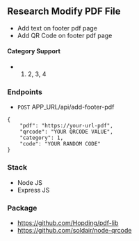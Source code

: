 ## Research Modify PDF File

- Add text on footer pdf page
- Add QR Code on footer pdf page

#### Category Support
- 1. 2, 3, 4

### Endpoints
- `POST` APP_URL/api/add-footer-pdf
````
{
    "pdf": "https://your-url-pdf",
    "qrcode": "YOUR QRCODE VALUE",
    "category": 1,
    "code": "YOUR RANDOM CODE"
}
````
### Stack
- Node JS
- Express JS

### Package
- https://github.com/Hopding/pdf-lib
- https://github.com/soldair/node-qrcode

